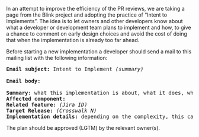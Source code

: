 In an attempt to improve the efficiency of the PR reviews, we are taking a page from the Blink project and adopting the practice of “Intent to Implements”. The idea is to let owners and other developers know about what a developer or development team plans to implement and how, to give a chance to comment on early design choices and avoid the cost of doing that when the implementation is already too far ahead.

Before starting a new implementation a developer should send a mail to this mailing list with the following information:

<pre>
<strong>Email subject:</strong> Intent to Implement <em>(summary)</em>

<strong>Email body:</strong>

<strong>Summary:</strong> what this implementation is about, what it does, why it's needed  
<strong>Affected component:</strong>  
<strong>Related feature:</strong> <em>(Jira ID)</em>
<strong>Target Release:</strong> <em>(Crosswalk N)</em>
<strong>Implementation details:</strong> depending on the complexity, this can be a short walkthrough in the email body, one-liner for simple implementations, link to Google Docs design if present (but not required - we prefer that the discussion is started before extensive design is done)
</pre>

The plan should be approved (LGTM) by the relevant owner(s).